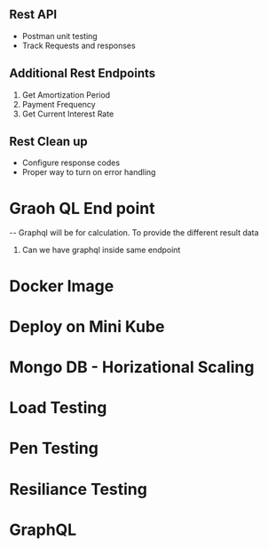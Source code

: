 ## Rest API

- Postman unit testing
- Track Requests and responses

## Additional Rest Endpoints

1. Get Amortization Period
2. Payment Frequency
3. Get Current Interest Rate

## Rest Clean up
- Configure response codes
- Proper way to turn on error handling

# Graoh QL End point

-- Graphql will be for calculation. To provide the different result data

1. Can we have graphql inside same endpoint

# Docker Image

# Deploy on Mini Kube

# Mongo DB - Horizational Scaling

# Load Testing

# Pen Testing

# Resiliance Testing

# GraphQL
